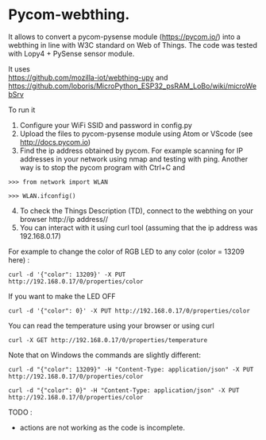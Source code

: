 # Pycom-webthing. 

It allows to convert a pycom-pysense module (https://pycom.io/) into a webthing in line with W3C 
standard on Web of Things. The code was tested with Lopy4 + PySense sensor module.

It uses  
https://github.com/mozilla-iot/webthing-upy
and
https://github.com/loboris/MicroPython_ESP32_psRAM_LoBo/wiki/microWebSrv

To run it

1. Configure your WiFi SSID and password in config.py
2. Upload the files to pycom-pysense module using Atom or VScode (see http://docs.pycom.io)
3. Find the ip address obtained by pycom. For example scanning for IP addresses in your network using nmap and testing with ping. Another way is to stop the pycom program with Ctrl+C and 

`>>> from network import WLAN`

`>>> WLAN.ifconfig()`

4. To check the Things Description (TD), connect to the webthing on your browser http://ip address//
5. You can interact with it using curl tool (assuming that the ip address was 192.168.0.17)

For example to change the color of RGB LED to any color (color = 13209 here) :

`curl -d '{"color": 13209}' -X PUT http://192.168.0.17/0/properties/color`

If you want to make the LED OFF

`curl -d '{"color": 0}' -X PUT http://192.168.0.17/0/properties/color`

You can read the temperature using your browser or using curl

`curl -X GET http://192.168.0.17/0/properties/temperature`

Note that on Windows the commands are slightly different:

`curl -d "{"color": 13209}" -H "Content-Type: application/json" -X PUT http://192.168.0.17/0/properties/color`

`curl -d "{"color": 0}" -H "Content-Type: application/json" -X PUT http://192.168.0.17/0/properties/color`

TODO :
 - actions are not working as the code is incomplete.
